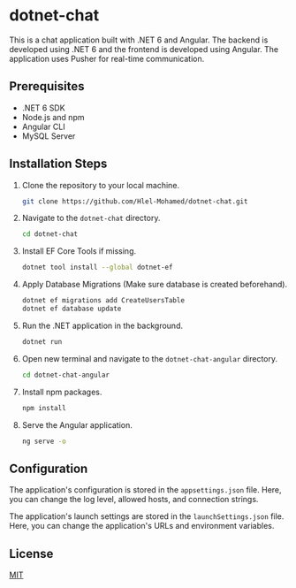 # dotnet-chat

This is a chat application built with .NET 6 and Angular. The backend is developed using .NET 6 and the frontend is developed using Angular. The application uses Pusher for real-time communication.

## Prerequisites

- .NET 6 SDK
- Node.js and npm
- Angular CLI
- MySQL Server

## Installation Steps

1. Clone the repository to your local machine.

    ```bash
    git clone https://github.com/Hlel-Mohamed/dotnet-chat.git
    ```

2. Navigate to the `dotnet-chat` directory.

    ```bash
    cd dotnet-chat
    ```

3. Install EF Core Tools if missing.

    ```bash
    dotnet tool install --global dotnet-ef
    ```

4. Apply Database Migrations (Make sure database is created beforehand).

    ```bash
    dotnet ef migrations add CreateUsersTable
    dotnet ef database update
    ```

5. Run the .NET application in the background.

    ```bash
    dotnet run
    ```

6. Open new terminal and navigate to the `dotnet-chat-angular` directory.

    ```bash
    cd dotnet-chat-angular
    ```

7. Install npm packages.

    ```bash
    npm install
    ```

8. Serve the Angular application.

    ```bash
    ng serve -o
    ```

## Configuration

The application's configuration is stored in the `appsettings.json` file. Here, you can change the log level, allowed hosts, and connection strings.

The application's launch settings are stored in the `launchSettings.json` file. Here, you can change the application's URLs and environment variables.

## License

[MIT](https://choosealicense.com/licenses/mit/)